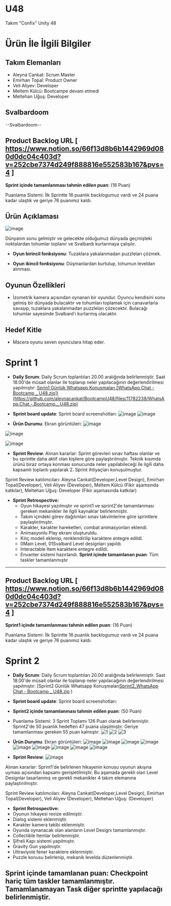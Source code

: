 # **U48**

Takım "Confix" Unity 48

# Ürün İle İlgili Bilgiler

## Takım Elemanları
- Aleyna Cankat: Scrum Master
- Emirhan Topal: Product Owner
- Veli Aliyev: Developer
- Meltem Külcü: Bootcampe devam etmedi
- Meltehan Uğuş: Developer

## Svalbardoom

--Svalbardoom--

## Product Backlog URL [ https://www.notion.so/66f13d8b6b1442969d080d0dc04c403d?v=252cbe7374d249f888816e552583b167&pvs=4 ]

**Sprint içinde tamamlanması tahmin edilen puan**: (16 Puan)

Puanlama Sistemi: İlk Sprintte 16 puanlık backlogumuz vardı ve  24 puana kadar ulaştık ve geriye 76 puanımız kaldı.

## Ürün Açıklaması

![image](https://github.com/aleynacankat/BootcampU48/assets/98126435/6d5c9ab3-de05-4337-9d22-1e016942e7e1)


Dünyanın sonu gelmiştir ve gelecekte olduğumuz dünyada geçmişteki noktalardan tohumlar toplanır ve Svalbardı kurtarmaya çalışılır.


- **Oyun birincil fonksiyonu**: Tuzaklara yakalanmadan puzzleları çözmek.

- **Oyun ikincil fonksiyonu**: Düşmanlardan kurtulup, tohumun leveldan alınması.

## Oyunun Özellikleri

- İzometrik  kamera açısından oynanan bir oyundur. Oyuncu kendisini sonu gelmiş bir dünyada bulacaktır ve tohumları toplamak için canavarlarla savaşıp, tuzaklara yakalanmadan puzzleları çözecektir. Bulacağı tohumlar sayesinde Svalbard'ı kurtarmış olacaktır.

## Hedef Kitle

- Macera oyunu seven oyunculara hitap eder.

# Sprint 1

- **Daily Scrum**: Daily Scrum toplantıları 20.00 aralığında belirlenmiştir. Saat 18.00'de müsait olanlar ile toplanıp neler yapılacağının değerlendirilmesi yapılmıştır: [Sprin1 Günlük Whatsapp Konuşmaları [WhatsApp Chat - Bootcamp _ U48.zip])(https://github.com/aleynacankat/BootcampU48/files/11782238/WhatsApp.Chat.-.Bootcamp._.U48.zip)
](https://github.com/aleynacankat/BootcampU48/files/11715416/WhatsApp_Chat_-_Bootcamp___U48.zip)


- **Sprint board update**: Sprint board screenshotları: 
![image](https://github.com/aleynacankat/BootcampU48/assets/98126435/eafd868d-398f-43a7-8482-654b257779b0)
![image](https://github.com/aleynacankat/BootcampU48/assets/98126435/82284233-4704-40fd-989b-8d300ca3ab68)

- **Ürün Durumu**: Ekran görüntüleri:
![image](https://github.com/aleynacankat/BootcampU48/assets/98126435/4e02d603-ecde-4fed-a787-62f8b2a55c01)

![image](https://github.com/aleynacankat/BootcampU48/assets/98126435/c895727e-4df3-4aaf-9866-38612149c6ab)

![image](https://github.com/aleynacankat/BootcampU48/assets/98126435/89868a80-71dc-4067-95c0-63d402a1fdbe)


- **Sprint Review**: 
Alınan kararlar: Sprint görevleri sınav haftası olanlar ve bu sprintte daha aktif olan kişilere göre paylaştırılmıştır. Teknik kısımda ürünü biraz ortaya konması sonucunda neler yapılabileceği ile ilgili daha kapsamlı toplantı yapılarak 2. Sprint ihtiyaçları konuşulmuştur.

Sprint Review katılımcıları: Aleyna Cankat(Developer,Level Design), Emirhan Topal(Developer), Veli Aliyev (Developer), Meltem Külcü (Fikir aşamsında katkılar), Meltehan Uğuş: Developer (Fikir aşamasında katkılar)

- **Sprint Retrospective:**
  - Oyun hikayesi yazılmıştır ve sprint1 ve sprint2'de tamamlanması gereken mekanikler ile ilgili kaynaklar belirlenmiştir.
  - Takım içindeki görev dağılımları sınav takvimlerine göre sprintlere paylaştırılmıştır.
  - Karakter, karakter hareketleri, combat animasyonları eklendi.
  - Animasyonlu Play ekranı oluşturuldu.
  - Kılıç modeli eklenip, renklendirilip karaktere entegre edildi.
  - 0Main Level, 01Svalbard Level designları yapıldı.
  - Interactable Item karaktere entegre edildi.
  - Envanter sistemi hazırlandı.
**Sprint içinde tamamlanan puan**: Tüm taskler tamamlanmıştır
---

## Product Backlog URL [ https://www.notion.so/66f13d8b6b1442969d080d0dc04c403d?v=252cbe7374d249f888816e552583b167&pvs=4 ]

**Sprint1 içinde tamamlanması tahmin edilen puan**: (16 Puan)

Puanlama Sistemi: İlk Sprintte 16 puanlık backlogumuz vardı ve  24 puana kadar ulaştık ve geriye 76 puanımız kaldı.


# Sprint 2

- **Daily Scrum**: Daily Scrum toplantıları 20.00 aralığında belirlenmiştir. Saat 18.00'de müsait olanlar ile toplanıp neler yapılacağının değerlendirilmesi yapılmıştır: [Sprint2 Günlük Whatsapp Konuşmaları[Sprint2_WhatsApp Chat - Bootcamp _ U48.zip](https://github.com/aleynacankat/BootcampU48/files/11930089/Sprint2_WhatsApp.Chat.-.Bootcamp._.U48.zip)
 )


- **Sprint board update**: Sprint board screenshotları:
- **Sprint2 içinde tamamlanması tahmin edilen puan**: (50 Puan)
- Puanlama Sistemi: 3 Sprint Toplamı 126 Puan olarak belirlenniştir. Sprint2'de 50 puanlık hedeften 47 puana ulaşılmıştır. Geriye tamamlanması gereken 55 puan kalmıştır.
![1](https://github.com/aleynacankat/BootcampU48/assets/98126435/879a5b98-a6c3-410f-8d36-c14ba89c4cb9)
![2](https://github.com/aleynacankat/BootcampU48/assets/98126435/88b8ac8e-883e-4a52-b043-67c58a6503d2)
![3](https://github.com/aleynacankat/BootcampU48/assets/98126435/e7089e01-e80b-4150-8225-515b32c4edf5)

- **Ürün Durumu**: Ekran görüntüleri:
![image](https://github.com/aleynacankat/BootcampU48/assets/98126435/40215b16-85f5-4101-8b63-8a53c1de44b4)
![image](https://github.com/aleynacankat/BootcampU48/assets/98126435/0be06104-2160-4440-b299-6b5100b380cb)
![image](https://github.com/aleynacankat/BootcampU48/assets/98126435/96fc6a3a-480d-4e6c-b248-97a1ab2621e6)
![image](https://github.com/aleynacankat/BootcampU48/assets/98126435/ad89c186-e387-4442-9fff-d2459024fbcf)
![image](https://github.com/aleynacankat/BootcampU48/assets/98126435/da3aefe5-487a-4402-839f-54e12e0e5a50)
![image](https://github.com/aleynacankat/BootcampU48/assets/98126435/2fb57367-3e82-4878-8925-5d15a36f6941)
![image](https://github.com/aleynacankat/BootcampU48/assets/98126435/3aaff19b-c489-4470-b140-eafb621eddb3)
![image](https://github.com/aleynacankat/BootcampU48/assets/98126435/c45450e1-614e-41a4-9839-4a608af03042)
![image](https://github.com/aleynacankat/BootcampU48/assets/98126435/8c32f211-c376-4075-aaa7-d33732d6ac89)


- **Sprint Review**:
![image](https://github.com/aleynacankat/BootcampU48/assets/98126435/ff80581e-6514-43e9-84d1-9b055f78e1ea)

Alınan kararlar: Sprint1'de belirlenen hikayenin konusu oyunun akışına uyması açısından kapsamı genişletilmiştir. Bu aşamada gerekli olan Level Designlar tasarlanmış ve gerekli mekanikler 4 takım elemanına paylaştırılmıştır.

Sprint Review katılımcıları: 
Aleyna Cankat(Developer,Level Design), 
Emirhan Topal(Developer), 
Veli Aliyev (Developer),
Meltehan Uğuş: (Developer)

- **Sprint Retrospective:**
- Oyunun hikayesi revize edilmiştir.
- Dialog sistemi eklenmiştir.
- Karakter kamera takibi eklenmiştir.
- Oyunda oynanacak olan alanların Level Designı tamamlanmıştır.
- Collectible Itemlar belirlenmiştir.
- Şifreli Kapı sistemi yapılmıştır.
- Gravity Gun yapılmıştır.
- Ultraviyole fener karaktere eklenmiştir.
- Puzzle konusu belirlenip, mekanik levelda düzenlenmiştir.
  
**Sprint içinde tamamlanan puan**: Checkpoint hariç tüm taskler tamamlanmıştır. Tamamlanamayan Task diğer sprintte yapılacağı belirlenmiştir.
---
